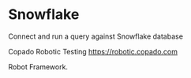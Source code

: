 # Snowflake
Connect and run a query against Snowflake database

Copado Robotic Testing https://robotic.copado.com

Robot Framework.
